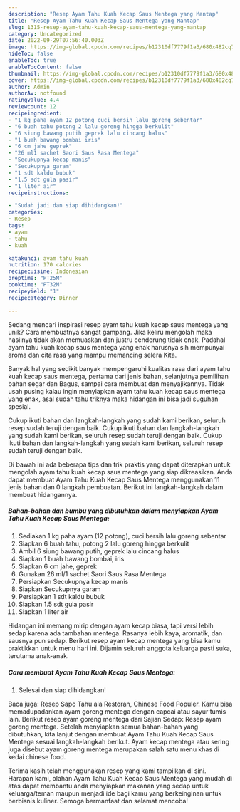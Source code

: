 ```yaml
---
description: "Resep Ayam Tahu Kuah Kecap Saus Mentega yang Mantap"
title: "Resep Ayam Tahu Kuah Kecap Saus Mentega yang Mantap"
slug: 1315-resep-ayam-tahu-kuah-kecap-saus-mentega-yang-mantap
category: Uncategorized
date: 2022-09-29T07:56:40.003Z
image: https://img-global.cpcdn.com/recipes/b12310df7779f1a3/680x482cq70/ayam-tahu-kuah-kecap-saus-mentega-foto-resep-utama.jpg
hideToc: false
enableToc: true
enableTocContent: false
thumbnail: https://img-global.cpcdn.com/recipes/b12310df7779f1a3/680x482cq70/ayam-tahu-kuah-kecap-saus-mentega-foto-resep-utama.jpg
cover: https://img-global.cpcdn.com/recipes/b12310df7779f1a3/680x482cq70/ayam-tahu-kuah-kecap-saus-mentega-foto-resep-utama.jpg
author: Admin
authorAv: notfound
ratingvalue: 4.4
reviewcount: 12
recipeingredient:
- "1 kg paha ayam 12 potong cuci bersih lalu goreng sebentar"
- "6 buah tahu potong 2 lalu goreng hingga berkulit"
- "6 siung bawang putih geprek lalu cincang halus"
- "1 buah bawang bombai iris"
- "6 cm jahe geprek"
- "26 ml1 sachet Saori Saus Rasa Mentega"
- "Secukupnya kecap manis"
- "Secukupnya garam"
- "1 sdt kaldu bubuk"
- "1.5 sdt gula pasir"
- "1 liter air"
recipeinstructions:

- "Sudah jadi dan siap dihidangkan!"
categories:
- Resep
tags:
- ayam
- tahu
- kuah

katakunci: ayam tahu kuah 
nutrition: 170 calories
recipecuisine: Indonesian
preptime: "PT25M"
cooktime: "PT32M"
recipeyield: "1"
recipecategory: Dinner

---
```





Sedang mencari inspirasi resep ayam tahu kuah kecap saus mentega yang unik? Cara membuatnya sangat gampang. Jika keliru mengolah maka hasilnya tidak akan memuaskan dan justru cenderung tidak enak. Padahal ayam tahu kuah kecap saus mentega yang enak harusnya sih mempunyai aroma dan cita rasa yang mampu memancing selera Kita.





Banyak hal yang sedikit banyak mempengaruhi kualitas rasa dari ayam tahu kuah kecap saus mentega, pertama dari jenis bahan, selanjutnya pemilihan bahan segar dan Bagus, sampai cara membuat dan menyajikannya. Tidak usah pusing kalau ingin menyiapkan ayam tahu kuah kecap saus mentega yang enak,      asal sudah tahu triknya maka hidangan ini bisa jadi suguhan spesial.














Cukup ikuti bahan dan langkah-langkah yang sudah kami berikan, seluruh resep sudah teruji dengan baik. Cukup ikuti bahan dan langkah-langkah yang sudah kami berikan, seluruh resep sudah teruji dengan baik. Cukup ikuti bahan dan langkah-langkah yang sudah kami berikan, seluruh resep sudah teruji dengan baik.






Di bawah ini ada beberapa tips dan trik praktis yang dapat diterapkan untuk mengolah ayam tahu kuah kecap saus mentega yang siap dikreasikan. Anda dapat membuat Ayam Tahu Kuah Kecap Saus Mentega menggunakan 11 jenis bahan dan 0 langkah pembuatan. Berikut ini langkah-langkah dalam membuat hidangannya.

<!--inarticleads1-->

##### Bahan-bahan dan bumbu yang dibutuhkan dalam menyiapkan Ayam Tahu Kuah Kecap Saus Mentega:

1. Sediakan 1 kg paha ayam (12 potong), cuci bersih lalu goreng sebentar
1. Siapkan 6 buah tahu, potong 2 lalu goreng hingga berkulit
1. Ambil 6 siung bawang putih, geprek lalu cincang halus
1. Siapkan 1 buah bawang bombai, iris
1. Siapkan 6 cm jahe, geprek
1. Gunakan 26 ml/1 sachet Saori Saus Rasa Mentega
1. Persiapkan Secukupnya kecap manis
1. Siapkan Secukupnya garam
1. Persiapkan 1 sdt kaldu bubuk
1. Siapkan 1.5 sdt gula pasir
1. Siapkan 1 liter air


Hidangan ini memang mirip dengan ayam kecap biasa, tapi versi lebih sedap karena ada tambahan mentega. Rasanya lebih kaya, aromatik, dan sausnya pun sedap. Berikut resep ayam kecap mentega yang bisa kamu praktikkan untuk menu hari ini. Dijamin seluruh anggota keluarga pasti suka, terutama anak-anak. 

<!--inarticleads2-->

##### Cara membuat Ayam Tahu Kuah Kecap Saus Mentega:


1. Selesai dan siap dihidangkan!

Baca juga: Resep Sapo Tahu ala Restoran, Chinese Food Populer. Kamu bisa memadupadankan ayam goreng mentega dengan capcai atau sayur tumis lain. Berikut resep ayam goreng mentega dari Sajian Sedap: Resep ayam goreng mentega. Setelah menyiapkan semua bahan-bahan yang dibutuhkan, kita lanjut dengan membuat Ayam Tahu Kuah Kecap Saus Mentega sesuai langkah-langkah berikut. Ayam kecap mentega atau sering juga disebut ayam goreng mentega merupakan salah satu menu khas di kedai chinese food. 

Terima kasih telah menggunakan resep yang kami tampilkan di sini. Harapan kami, olahan Ayam Tahu Kuah Kecap Saus Mentega yang mudah di atas dapat membantu anda menyiapkan makanan yang sedap untuk keluarga/teman maupun menjadi ide bagi kamu yang berkeinginan untuk berbisnis kuliner. Semoga bermanfaat dan selamat mencoba!
